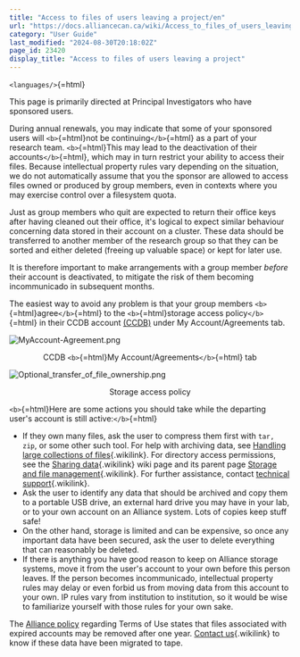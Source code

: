 ```yaml
---
title: "Access to files of users leaving a project/en"
url: "https://docs.alliancecan.ca/wiki/Access_to_files_of_users_leaving_a_project/en"
category: "User Guide"
last_modified: "2024-08-30T20:18:02Z"
page_id: 23420
display_title: "Access to files of users leaving a project"
---
```


`<languages/>`{=html}

This page is primarily directed at Principal Investigators who have sponsored users.

During annual renewals, you may indicate that some of your sponsored users will `<b>`{=html}not be continuing`</b>`{=html} as a part of your research team. `<b>`{=html}This may lead to the deactivation of their accounts`</b>`{=html}, which may in turn restrict your ability to access their files. Because intellectual property rules vary depending on the situation, we do not automatically assume that you the sponsor are allowed to access files owned or produced by group members, even in contexts where you may exercise control over a filesystem quota.

Just as group members who quit are expected to return their office keys after having cleaned out their office, it's logical to expect similar behaviour concerning data stored in their account on a cluster. These data should be transferred to another member of the research group so that they can be sorted and either deleted (freeing up valuable space) or kept for later use.

It is therefore important to make arrangements with a group member *before* their account is deactivated, to mitigate the risk of them becoming incommunicado in subsequent months.

The easiest way to avoid any problem is that your group members `<b>`{=html}agree`</b>`{=html} to the `<b>`{=html}storage access policy`</b>`{=html} in their CCDB account [(CCDB)](https://ccdb.alliancecan.ca) under My Account/Agreements tab.

![](MyAccount-Agreement.png "MyAccount-Agreement.png")

<div align="center">

CCDB `<b>`{=html}My Account/Agreements`</b>`{=html} tab

</div>

![](Optional_transfer_of_file_ownership.png "Optional_transfer_of_file_ownership.png")

<div align="center">

Storage access policy

</div>

`<b>`{=html}Here are some actions you should take while the departing user\'s account is still active:`</b>`{=html}

- If they own many files, ask the user to compress them first with `tar, zip`, or some other such tool. For help with archiving data, see [Handling large collections of files](https://docs.alliancecan.ca/Handling_large_collections_of_files "Handling large collections of files"){.wikilink}. For directory access permissions, see the [Sharing data](https://docs.alliancecan.ca/Sharing_data "Sharing data"){.wikilink} wiki page and its parent page [Storage and file management](https://docs.alliancecan.ca/Storage_and_file_management "Storage and file management"){.wikilink}. For further assistance, contact [technical support](https://docs.alliancecan.ca/technical_support "technical support"){.wikilink}.
- Ask the user to identify any data that should be archived and copy them to a portable USB drive, an external hard drive you may have in your lab, or to your own account on an Alliance system. Lots of copies keep stuff safe!
- On the other hand, storage is limited and can be expensive, so once any important data have been secured, ask the user to delete everything that can reasonably be deleted.
- If there is anything you have good reason to keep on Alliance storage systems, move it from the user\'s account to your own before this person leaves. If the person becomes incommunicado, intellectual property rules may delay or even forbid us from moving data from this account to your own. IP rules vary from institution to institution, so it would be wise to familiarize yourself with those rules for your own sake.

The [Alliance policy](https://alliancecan.ca/en/services/advanced-research-computing/account-management/policies) regarding Terms of Use states that files associated with expired accounts may be removed after one year. [Contact us](https://docs.alliancecan.ca/Technical_support "Contact us"){.wikilink} to know if these data have been migrated to tape.
